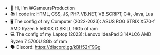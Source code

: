 <!--
- 👋 Hi, I’m @GameursProduction
- 👀 I’m interested in ...
- 🌱 I’m currently learning ...
- 💞️ I’m looking to collaborate on ...
- 📫 How to reach me ...


GameursProduction/GameursProduction is a ✨ special ✨ repository because its `README.md` (this file) appears on your GitHub profile.
You can click the Preview link to take a look at your changes.
--->
- 👋 Hi, I'm @GameursProduction
- 📚 I code in:
      HTML‚ CSS‚ JS‚ PHP‚ VB․NET‚ VB․SCRIPT‚ C＃‚ Java‚ Lua
- 🖥️ The config of my Computer (2022-2023):
      ASUS ROG STRIX X570-f
      AMD Ryzen 5 5600X
      G.SKILL 16Gb of ram
- 💻 The config of my Laptop (2023):
      Lenovo IdeaPad 3 14ALC6
      AMD Ryzen 7 5700U
      8Gb of ram
- 🗣️ Discord: 
      https://discord.gg/kBH52rF9Gg
